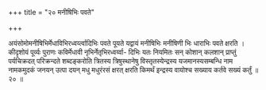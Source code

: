 +++
title = "२० मनीषिभिः पवते"

+++

अयंसोमोमनीषिभिर्मेधाविभिरध्वर्य्त्वादिभिः पवते पूयते यद्वायं मनीषिभिः मनीषिणी भिः धाराभिः पवते क्षरति । कीदृशोयं पूर्व्यः पुराणः कविर्मेधावी नृभिर्नेतृभिरध्वर्य्वा- दिभिः यतः नियमितः सन् कोशान् कलशान् प्राप्तुं पर्यचिक्रदत् परिक्रन्दते शब्दङ्करोति त्रितस्य त्रिषुस्थानेषु विस्तृतस्येन्द्रस्य यजमानस्यसम्बन्धि नाम नामकमुदकं जनयन् उत्पा दयन् मधु मधुरंरसं क्षरत् क्षरति किमर्थं इन्द्रस्य वायोश्च सख्याय कर्तवे सख्यं कर्तुं ॥ २० ॥